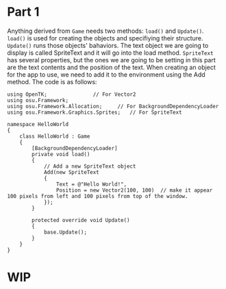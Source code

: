 # Part 1

Anything derived from `Game` needs two methods: `load()` and `Update()`. `load()` is used for creating the objects and specifiying their structure. `Update()` runs those objects' bahaviors. The text object we are going to display is called SpriteText and it will go into the load method. `SpriteText` has several properties, but the ones we are going to be setting in this part are the text contents and the position of the text. When creating an object for the app to use, we need to add it to the environment using the Add method. The code is as follows:

	using OpenTK;				// For Vector2
	using osu.Framework;
    using osu.Framework.Allocation;		// For BackgroundDependencyLoader
    using osu.Framework.Graphics.Sprites; 	// For SpriteText

    namespace HelloWorld
    {
        class HelloWorld : Game
        {
            [BackgroundDependencyLoader]
            private void load()
            {
	            // Add a new SpriteText object
                Add(new SpriteText
                {
                    Text = @"Hello World!",
                    Position = new Vector2(100, 100)  // make it appear 100 pixels from left and 100 pixels from top of the window.
                });
            }

            protected override void Update()
            {
                base.Update();
            }
        }
    }


# WIP

